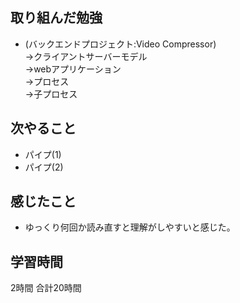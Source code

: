 ## 取り組んだ勉強
- (バックエンドプロジェクト:Video Compressor)<br>
  →クライアントサーバーモデル<br>
  →webアプリケーション<br>
  →プロセス<br>
  →子プロセス<br>
  

## 次やること 
- パイプ(1)
- パイプ(2)


## 感じたこと
- ゆっくり何回か読み直すと理解がしやすいと感じた。
## 学習時間
2時間
合計20時間
